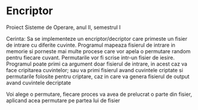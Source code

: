 # Encriptor
Proiect Sisteme de Operare, anul II, semestrul I

Cerinta: Sa se implementeze un encriptor/decriptor care primeste un fisier de intrare cu diferite cuvinte. Programul mapeaza fisierul 
de intrare in memorie si porneste mai multe procese care vor apela o permutare random pentru fiecare cuvant. Permutarile vor fi scrise 
intr-un fisier de iesire. Programul poate primi ca argument doar fisierul de intrare, in acest caz va face cripitarea cuvintelor; sau 
va primi fisierul avand cuvintele criptate si permutarile folosite pentru criptare, caz in care va genera fisierul de output avand 
cuvintele decriptate

Voi alege o permutare, fiecare proces va avea de prelucrat o parte din fisier, aplicand acea permutare pe partea lui de fisier